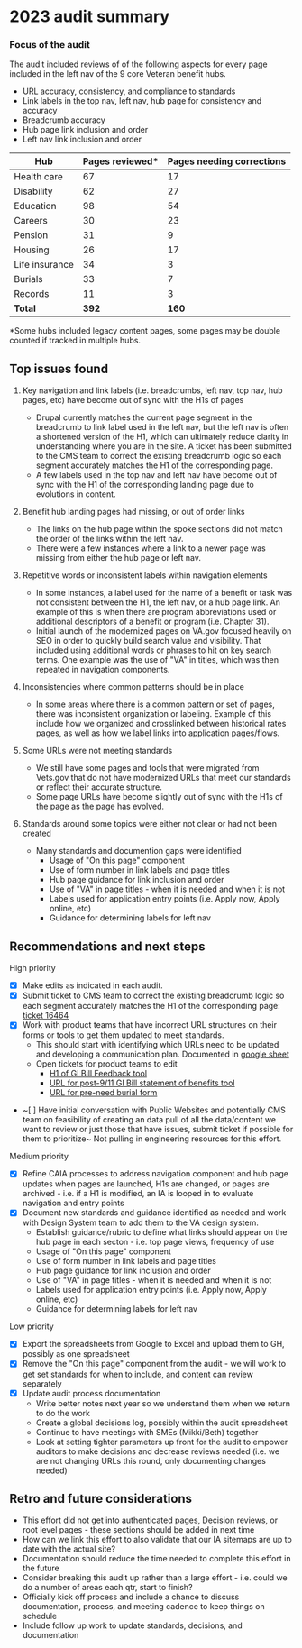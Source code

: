 # 2023 audit summary

### Focus of the audit

The audit included reviews of of the following aspects for every page included in the left nav of the 9 core Veteran benefit hubs.  
- URL accuracy, consistency, and compliance to standards
- Link labels in the top nav, left nav, hub page for consistency and accuracy
- Breadcrumb accuracy
- Hub page link inclusion and order
- Left nav link inclusion and order


Hub | Pages reviewed* | Pages needing corrections 
--- | --- | ---
Health care | 67 | 17
Disability | 62 | 27
Education | 98 | 54
Careers | 30 | 23
Pension | 31 | 9
Housing | 26 | 17
Life insurance | 34 | 3
Burials | 33 | 7
Records |  11 | 3 
**Total** | **392** | **160**

*Some hubs included legacy content pages, some pages may be double counted if tracked in multiple hubs. 


## Top issues found

1. Key navigation and link labels (i.e. breadcrumbs, left nav, top nav, hub pages, etc) have become out of sync with the H1s of pages
    - Drupal currently matches the current page segment in the breadcrumb to link label used in the left nav, but the left nav is often a shortened version of the H1, which can ultimately reduce clarity in understanding where you are in the site.  A ticket has been submitted to the CMS team to correct the existing breadcrumb logic so each segment accurately matches the H1 of the corresponding page.
    - A few labels used in the top nav and left nav have become out of sync with the H1 of the corresponding landing page due to evolutions in content.  

2. Benefit hub landing pages had missing, or out of order links
    - The links on the hub page within the spoke sections did not match the order of the links within the left nav.
    - There were a few instances where a link to a newer page was missing from either the hub page or left nav.

3. Repetitive words or inconsistent labels within navigation elements
    - In some instances, a label used for the name of a benefit or task was not consistent between the H1, the left nav, or a hub page link.  An example of this is when there are program abbreviations used or additional descriptors of a benefit or program (i.e. Chapter 31).
    - Initial launch of the modernized pages on VA.gov focused heavily on SEO in order to quickly build search value and visibility.  That included using additional words or phrases to hit on key search terms. One example was the use of "VA" in titles, which was then repeated in navigation components.  
    
4. Inconsistencies where common patterns should be in place
    - In some areas where there is a common pattern or set of pages, there was inconsistent organization or labeling.  Example of this include how we organized and crosslinked between historical rates pages, as well as how we label links into application pages/flows.

5. Some URLs were not meeting standards
    - We still have some pages and tools that were migrated from Vets.gov that do not have modernized URLs that meet our standards or reflect their accurate structure.
    - Some page URLs have become slightly out of sync with the H1s of the page as the page has evolved.

6. Standards around some topics were either not clear or had not been created 
    - Many standards and documention gaps were identified
      - Usage of "On this page" component
      - Use of form number in link labels and page titles
      - Hub page guidance for link inclusion and order
      - Use of "VA" in page titles - when it is needed and when it is not
      - Labels used for application entry points (i.e. Apply now, Apply online, etc)
      - Guidance for determining labels for left nav


## Recommendations and next steps

High priority
- [x] Make edits as indicated in each audit.
- [x] Submit ticket to CMS team to correct the existing breadcrumb logic so each segment accurately matches the H1 of the corresponding page: [ticket 16464](https://github.com/department-of-veterans-affairs/va.gov-cms/issues/16464) 
- [x] Work with product teams that have incorrect URL structures on their forms or tools to get them updated to meet standards. 
    - This should start with identifying which URLs need to be updated and developing a communication plan. Documented in [google sheet](https://docs.google.com/spreadsheets/d/1DUAt4-XA-jHj3MZgT-7CsvEVk2tnixFXhJCeaMjgkU4/edit?gid=0#gid=0)
    - Open tickets for product teams to edit
        - [H1 of GI Bill Feedback tool ](https://github.com/department-of-veterans-affairs/va.gov-team/issues/80512)
        - [URL for post-9/11 GI Bill statement of benefits tool](https://github.com/department-of-veterans-affairs/va.gov-team/issues/80295)
        - [URL for pre-need burial form](https://github.com/department-of-veterans-affairs/va.gov-team/issues/80510)
- ~[ ] Have initial conversation with Public Websites and potentially CMS team on feasibility of creating an data pull of all the data/content we want to review or just those that have issues, submit ticket if possible for them to prioritize~ Not pulling in engineering resources for this effort.

Medium priority
- [x] Refine CAIA processes to address navigation component and hub page updates when pages are launched, H1s are changed, or pages are archived - i.e. if a H1 is modified, an IA is looped in to evaluate navigation and entry points
- [x] Document new standards and guidance identified as needed and work with Design System team to add them to the VA design system.
    - Establish guidance/rubric to define what links should appear on the hub page in each secton - i.e. top page views, frequency of use 
    - Usage of "On this page" component
    - Use of form number in link labels and page titles
    - Hub page guidance for link inclusion and order
    - Use of "VA" in page titles - when it is needed and when it is not
    - Labels used for application entry points (i.e. Apply now, Apply online, etc)
    - Guidance for determining labels for left nav

Low priority
- [x] Export the spreadsheets from Google to Excel and upload them to GH, possibly as one spreadsheet
- [x] Remove the "On this page" component from the audit - we will work to get set standards for when to include, and content can review separately
- [x] Update audit process documentation
    - Write better notes next year so we understand them when we return to do the work
    - Create a global decisions log, possibly within the audit spreadsheet
    - Continue to have meetings with SMEs (Mikki/Beth) together
    - Look at setting tighter parameters up front for the audit to empower auditors to make decisions and decrease reviews needed (i.e. we are not changing URLs this round, only documenting changes needed)



## Retro and future considerations
- This effort did not get into authenticated pages, Decision reviews, or root level pages - these sections should be added in next time
- How can we link this effort to also validate that our IA sitemaps are up to date with the actual site?
- Documentation should reduce the time needed to complete this effort in the future
- Consider breaking this audit up rather than a large effort - i.e. could we do a number of areas each qtr, start to finish?
- Officially kick off process and include a chance to discuss documentation, process, and meeting cadence to keep things on schedule
- Include follow up work to update standards, decisions, and documentation
